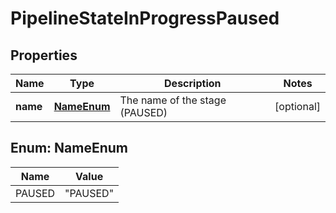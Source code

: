 # PipelineStateInProgressPaused

## Properties
Name | Type | Description | Notes
------------ | ------------- | ------------- | -------------
**name** | [**NameEnum**](#NameEnum) | The name of the stage (PAUSED) |  [optional]

<a name="NameEnum"></a>
## Enum: NameEnum
Name | Value
---- | -----
PAUSED | &quot;PAUSED&quot;
